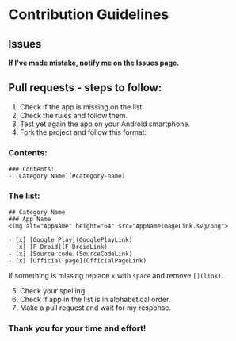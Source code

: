 # Contribution Guidelines

## Issues
__If I've made mistake, notify me on the Issues page.__

## Pull requests - steps to follow:
1. Check if the app is missing on the list.
2. Check the rules and follow them.
3. Test yet again the app on your Android smartphone.
4. Fork the project and follow this format:

### Contents:
```
### Contents:
- [Category Name](#category-name)
```

### The list:
```
## Category Name
### App Name
<img alt="AppName" height="64" src="AppNameImageLink.svg/png">

- [x] [Google Play](GooglePlayLink)
- [x] [F-Droid](F-DroidLink)
- [x] [Source code](SourceCodeLink)
- [x] [Official page](OfficialPageLink)
```
If something is missing replace `x` with `space` and remove `[](link)`.

5. Check your spelling.
6. Check if app in the list is in alphabetical order.
7. Make a pull request and wait for my response.

### Thank you for your time and effort!